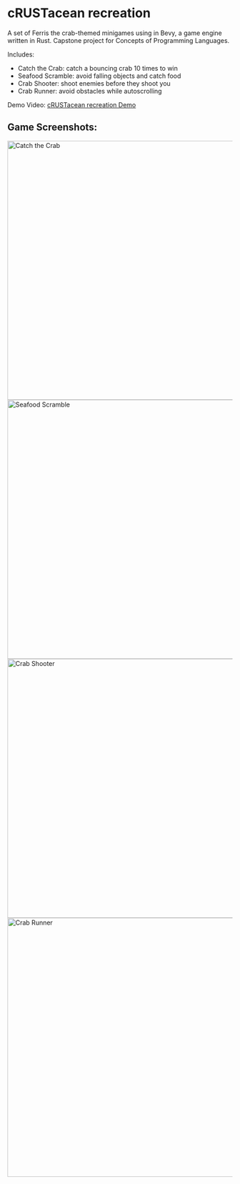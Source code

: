 # cRUSTacean recreation
A set of Ferris the crab-themed minigames using in Bevy, a game engine written in Rust. Capstone project for Concepts of Programming Languages.

Includes:
- Catch the Crab: catch a bouncing crab 10 times to win
- Seafood Scramble: avoid falling objects and catch food
- Crab Shooter: shoot enemies before they shoot you
- Crab Runner: avoid obstacles while autoscrolling

Demo Video:
[cRUSTacean recreation Demo](http://www.youtube.com/watch?v=9hW8y553mMI)

## Game Screenshots:

<img width="580" alt="Catch the Crab" src="https://github.com/lmsiu/cRUSTyCrab/assets/90418786/b2e8f182-2530-4c09-b633-46e8abe4a38c">

<img width="580" alt="Seafood Scramble" src="https://github.com/lmsiu/cRUSTyCrab/assets/90418786/ed18fbcf-267d-4800-a9b1-8919c55369f1">
<img width="580" alt="Crab Shooter" src="https://github.com/lmsiu/cRUSTyCrab/assets/90418786/620a5f14-0006-4fcc-84da-9aec86dc9108">
<img width="580" alt="Crab Runner" src="https://github.com/lmsiu/cRUSTyCrab/assets/90418786/e8b6f671-d0c4-4296-b68e-2b3fb8e9de76">
